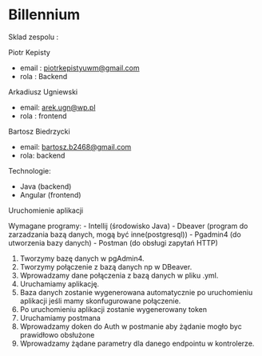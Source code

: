 # Billennium

Sklad zespolu : 

Piotr Kepisty 
- email : piotrkepistyuwm@gmail.com
- rola : Backend

Arkadiusz Ugniewski
- email: arek.ugn@wp.pl
- rola : frontend

Bartosz Biedrzycki 
- email: bartosz.b2468@gmail.com
- rola: backend

Technologie:
- Java (backend)
- Angular (frontend)

Uruchomienie aplikacji 

  Wymagane programy:
    - Intellij (środowisko Java)
    - Dbeaver (program do zarzadzania bazą danych, mogą być inne(postgresql))
    - Pgadmin4 (do utworzenia bazy danych)
    - Postman (do obsługi zapytań HTTP)
    

1. Tworzymy bazę danych w pgAdmin4.
2. Tworzymy połączenie z bazą danych np w DBeaver.
3. Wprowadzamy dane połączenia z bazą danych w pliku .yml.
4. Uruchamiamy aplikację.
5. Baza danych zostanie wygenerowana automatycznie po uruchomieniu aplikacji jeśli mamy skonfugurowane połączenie.
6. Po uruchomieniu aplikacji zostanie wygenerowany token
7. Uruchamiamy postmana
8. Wprowadzamy doken do Auth w postmanie aby żądanie mogło byc prawidłowo obsłużone
9. Wprowadzamy żądane parametry dla danego endpointu w kontrolerze.
